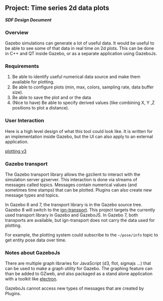 ## Project: Time series 2d data plots
***SDF Design Document***

### Overview

Gazebo simulations can generate a lot of useful data. It would be useful to be
 able to see some of that data in real time on 2d plots. This can be done in
 C++ and QT inside Gazebo, or as a separate application using GazeboJs.

### Requirements

1. Be able to identify useful numerical data source and make them available
 for plotting.
1. Be able to configure plots (min, max, colors, sampling rate, data buffer size).
1. Be able to save the plot and or the data
1. (Nice to have) Be able to specify derived values (like combining
 X, Y ,Z positions to plot a distance).

### User Interaction

Here is a high level design of what this tool could look like. It is written
 for an implementation inside Gazebo, but the UI can also apply to an external
 application.

[plotting v3](https://bitbucket.org/osrf/gazebo_design/raw/db9782356501878b0df60b396f9d54860cc7d28c/time_series_2d_plots/Plotting_v3.pdf)

### Gazebo transport

The Gazebo transport library allows the gzclient to interact with the
 simulation server gzserver. This interaction is done via streams of messages
 called topics. Messages contain numerical values (and sometimes time stamps) that
 can be plotted. Plugins can also create new message types and topics.

In Gazebo 6 and 7, the transport library is in the Gazebo source tree. Gazebo 8
 will switch to the [ign-transport](https://bitbucket.org/ignitionrobotics/ign-transport).
 This project targets the currently used transport library in Gazebo and GazeboJS.
 In Gazebo 7, both transports are available, but ign-transport does not carry the data
 used for plotting.

For example, the plotting system could subscribe to the `~/pose/info` topic to get
 entity pose data over time.

### Notes about GazeboJs

There are multiple graph libraries for JavaScript (d3, flot, sigmajs ...) that
 can be used to make a graph utility for Gazebo. The graphing feature can than
 be added to GZweb, and also packaged as a stand alone application with a
 toolkit like [electron](https://github.com/atom/electron).

GazeboJs cannot access new types of messages that are created by Plugins.
